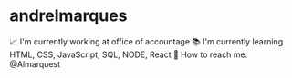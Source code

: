 # andrelmarques


📈 I'm currently working at office of accountage
📚 I'm currently learning HTML, CSS, JavaScript, SQL, NODE, React
📇 How to reach me: @Almarquest
